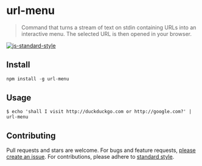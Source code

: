 # url-menu

> Command that turns a stream of text on stdin containing URLs into an interactive menu. The selected URL is then opened in your browser.

[![js-standard-style](https://img.shields.io/badge/code%20style-standard-brightgreen.svg?style=flat)](https://github.com/feross/standard)

## Install

```js
npm install -g url-menu
```

## Usage
```
$ echo 'shall I visit http://duckduckgo.com or http://google.com?' | url-menu
```

## Contributing

Pull requests and stars are welcome. For bugs and feature requests, [please
create an issue](https://github.com/noffle/url-menu/issues/new). For
contributions, please adhere to [standard style](https://github.com/feross/standard).
